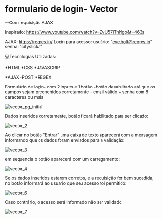 # formulario de login- Vector
--Com requisição AJAX

Inspirado: https://www.youtube.com/watch?v=ZvU57lTnNgo&t=463s

AJAX: https://reqres.in/
    Login para acesso: 
        usuário: "eve.holt@reqres.in"
        senha:  "cityslicka" 

💻Tecnologias Utilizadas: 

*HTML
*CSS
*JAVASCRIPT

*AJAX
    -POST
*REGEX

Formulário de login- com 2 inputs e 1 botão
    -botão desabilitado até que os campos sejam preenchidos corretamente
    - email válido + senha com 8 caracteres ou mais
    
![vector_pg_initial](https://user-images.githubusercontent.com/67765965/180899901-42225151-d0dd-4df7-9686-724584e518d2.png)

Dados inseridos corretamente, botão ficará habilitado para ser clicado:

![vector_2](https://user-images.githubusercontent.com/67765965/180899916-2ccb617d-ba6a-4bd9-b681-e6913764317c.png)

Ao clicar no botão "Entrar" uma caixa de texto aparecerá com  a mensagem informando que os dados foram enviados para a validação:

![vector_3](https://user-images.githubusercontent.com/67765965/180899918-dc8d8ab2-586d-46c9-8ab1-c2b0b24141cd.png)

em sequencia o botão aparecerá com um carregamento:

![vector_4](https://user-images.githubusercontent.com/67765965/180899881-1d5adece-c3c1-47fa-a4d4-82946507fada.png)

Se os dados inseridos estarem corretos, e a requisição for bem sucedida, no botão informará ao usuario que seu acesso foi permitido:

![vector_6](https://user-images.githubusercontent.com/67765965/180899888-b1fb3994-3bc5-43e7-ae1e-5a88fa1ece3a.png)

Caso contrário, o acesso será informado não ser validado.

![vector_7](https://user-images.githubusercontent.com/67765965/180899894-7e1f7b56-61d6-416c-8d74-3e83458a83be.png)

